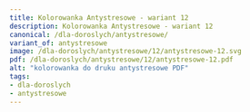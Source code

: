 ```yaml
---
title: Kolorowanka Antystresowe - wariant 12
description: Kolorowanka Antystresowe - wariant 12
canonical: /dla-doroslych/antystresowe/
variant_of: antystresowe
image: /dla-doroslych/antystresowe/12/antystresowe-12.svg
pdf: /dla-doroslych/antystresowe/12/antystresowe-12.pdf
alt: "kolorowanka do druku antystresowe PDF"
tags:
- dla-doroslych
- antystresowe
---
```

